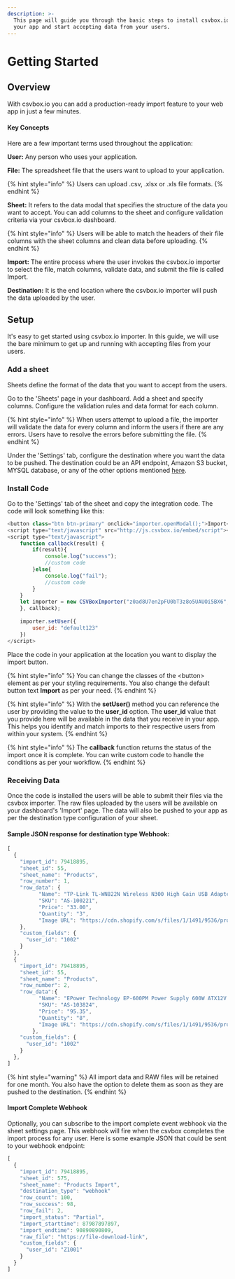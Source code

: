 ```yaml
---
description: >-
  This page will guide you through the basic steps to install csvbox.io into
  your app and start accepting data from your users.
---
```


# Getting Started

## Overview

With csvbox.io you can add a production-ready import feature to your web app in just a few minutes.

#### Key Concepts

Here are a few important terms used throughout the application:

**User:** Any person who uses your application.

**File:** The spreadsheet file that the users want to upload to your application.

{% hint style="info" %}
Users can upload .csv, .xlsx or .xls file formats.
{% endhint %}

**Sheet:** It refers to the data modal that specifies the structure of the data you want to accept. You can add columns to the sheet and configure validation criteria via your csvbox.io dashboard. 

{% hint style="info" %}
Users will be able to match the headers of their file columns with the sheet columns and clean data before uploading.
{% endhint %}

**Import:** The entire process where the user invokes the csvbox.io importer to select the file, match columns, validate data, and submit the file is called Import.

**Destination:** It is the end location where the csvbox.io importer will push the data uploaded by the user.

## Setup

It's easy to get started using csvbox.io importer. In this guide, we will use the bare minimum to get up and running with accepting files from your users.

### Add a sheet

Sheets define the format of the data that you want to accept from the users.

Go to the 'Sheets' page in your dashboard. Add a sheet and specify columns. Configure the validation rules and data format for each column.

{% hint style="info" %}
When users attempt to upload a file, the importer will validate the data for every column and inform the users if there are any errors. Users have to resolve the errors before submitting the file.
{% endhint %}

Under the 'Settings' tab, configure the destination where you want the data to be pushed. The destination could be an API endpoint, Amazon S3 bucket, MYSQL database, or any of the other options mentioned [here](https://help.csvbox.io/destinations). 

### Install Code

Go to the 'Settings' tab of the sheet and copy the integration code. The code will look something like this:

```javascript
<button class="btn btn-primary" onclick="importer.openModal();">Import</button>
<script type="text/javascript" src="http://js.csvbox.io/embed/script"></script>
<script type="text/javascript">
    function callback(result) {
        if(result){
            console.log("success");
            //custom code
        }else{
            console.log("fail");
            //custom code
        }
    }
    let importer = new CSVBoxImporter("z0ad8U7en2pFU0bT3z8o5UAUOi5BX6",{        
    }, callback);
    
    importer.setUser({
        user_id: "default123"
    })
</script>
```

Place the code in your application at the location you want to display the import button.

{% hint style="info" %}
You can change the classes of the &lt;button&gt; element as per your styling requirements. You also change the default button text **Import** as per your need.
{% endhint %}

{% hint style="info" %}
With the **setUser\(\)** method you can reference the user by providing the value to the **user\_id** option. The **user\_id** value that you provide here will be available in the data that you receive in your app. This helps you identify and match imports to their respective users from within your system.
{% endhint %}

{% hint style="info" %}
The **callback** function returns the status of the import once it is complete. You can write custom code to handle the conditions as per your workflow.
{% endhint %}

### Receiving Data

Once the code is installed the users will be able to submit their files via the csvbox importer. The raw files uploaded by the users will be available on your dashboard's 'Import' page. The data will also be pushed to your app as per the destination type configuration of your sheet.

#### Sample JSON response for destination type Webhook: <a id="sample-response"></a>

```javascript
[
  {
    "import_id": 79418895,
    "sheet_id": 55,
    "sheet_name": "Products",
    "row_number": 1,
    "row_data": {
          "Name": "TP-Link TL-WN822N Wireless N300 High Gain USB Adapter",
          "SKU": "AS-100221",
          "Price": "33.00",
          "Quantity": "3",
          "Image URL": "https://cdn.shopify.com/s/files/1/1491/9536/products/31jJOj1DS5L_070b4893-b7af-482f-8a15-d40f5e06760d.jpg?v=1521803806"
    },
    "custom_fields": {
      "user_id": "1002"
    }
  },
  {
    "import_id": 79418895,
    "sheet_id": 55,
    "sheet_name": "Products",
    "row_number": 2,
    "row_data":{
          "Name": "EPower Technology EP-600PM Power Supply 600W ATX12V 2.3 Single 120mm Cooling Fan Bare",
          "SKU": "AS-103824",
          "Price": "95.35",
          "Quantity": "8",
          "Image URL": "https://cdn.shopify.com/s/files/1/1491/9536/products/71pRC5VjF-L_8f840eb9-6a47-407f-999c-490f7814159d.jpg?v=1521803806"
        },
    "custom_fields": {
      "user_id": "1002"
    }
  },
]

```

{% hint style="warning" %}
All import data and RAW files will be retained for one month. You also have the option to delete them as soon as they are pushed to the destination.
{% endhint %}

#### Import Complete Webhook

Optionally, you can subscribe to the import complete event webhook via the sheet settings page. This webhook will fire when the csvbox completes the import process for any user. Here is some example JSON that could be sent to your webhook endpoint:

```javascript
[
  {
    "import_id": 79418895,
    "sheet_id": 575,
    "sheet_name": "Products Import",
    "destination_type": "webhook"
    "row_count": 100,
    "row_success": 98,
    "row_fail": 2,
    "import_status": "Partial",
    "import_starttime": 87987897897,
    "import_endtime": 90890890809,
    "raw_file": "https://file-download-link",
    "custom_fields": {
      "user_id": "Z1001"
    }
  }
]
```

